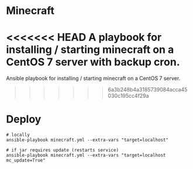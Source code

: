 # Minecraft
<<<<<<< HEAD
A playbook for installing / starting minecraft on a CentOS 7 server with backup cron.
=======
Ansible playbook for installing / starting minecraft on a CentOS 7 server.
>>>>>>> 6a3b248b4a3185739084acca45030c195cc4f29a

# Deploy
```
# locally
ansible-playbook minecraft.yml --extra-vars "target=localhost"

# if jar requires update (restarts service)
ansible-playbook minecraft.yml --extra-vars "target=localhost mc_update=True"
```
